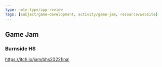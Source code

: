 ```yaml
---
type: note-type/app-review
Tags: [subject/game-development, activity/game-jam, resource/website]
---
```



## Game Jam

### Burnside HS
https://itch.io/jam/bhs2022final


